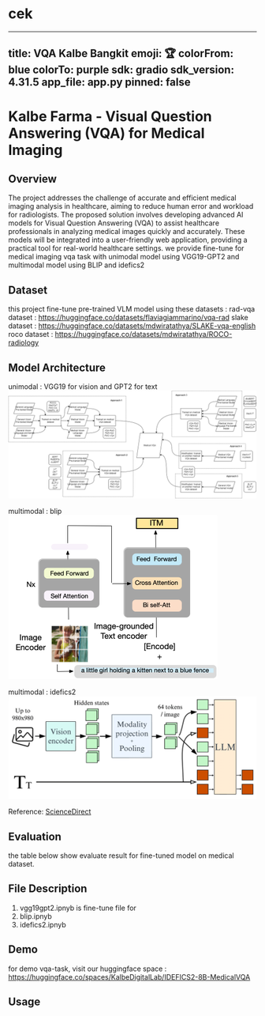 # cek
---
title: VQA Kalbe Bangkit
emoji: 🏆
colorFrom: blue
colorTo: purple
sdk: gradio
sdk_version: 4.31.5
app_file: app.py
pinned: false
---

# Kalbe Farma - Visual Question Answering (VQA) for Medical Imaging

## Overview
The project addresses the challenge of accurate and efficient medical imaging analysis in healthcare, aiming to reduce human error and workload for radiologists. The proposed solution involves developing advanced AI models for Visual Question Answering (VQA) to assist healthcare professionals in analyzing medical images quickly and accurately. These models will be integrated into a user-friendly web application, providing a practical tool for real-world healthcare settings.  we provide fine-tune for medical imaging vqa task with unimodal model using VGG19-GPT2 and multimodal model using BLIP and idefics2

## Dataset
this project fine-tune pre-trained VLM model using these datasets :
rad-vqa dataset : https://huggingface.co/datasets/flaviagiammarino/vqa-rad
slake dataset : https://huggingface.co/datasets/mdwiratathya/SLAKE-vqa-english
roco dataset : https://huggingface.co/datasets/mdwiratathya/ROCO-radiology



## Model Architecture
<!-- The model uses a Parameterized Hypercomplex Shared Encoder network (PHYSEnet). -->

unimodal : VGG19 for vision and GPT2 for text
![Model Architecture](img/Model-Architecture.png)

multimodal : blip
![Model Architecture](img/1_2dlZpUiuLY6ngZK9D4fATA.png)

multimodal : idefics2
![Model Architecture](img/idefics2_architecture.png)


Reference: [ScienceDirect](https://www.sciencedirect.com/science/article/abs/pii/S0933365723001252)

## Evaluation
the table below show evaluate result for fine-tuned model on medical dataset.


## File Description
1. vgg19gpt2.ipnyb is fine-tune file for
2. blip.ipnyb
3. idefics2.ipnyb

## Demo
for demo vqa-task, visit our huggingface space : https://huggingface.co/spaces/KalbeDigitalLab/IDEFICS2-8B-MedicalVQA


## Usage

